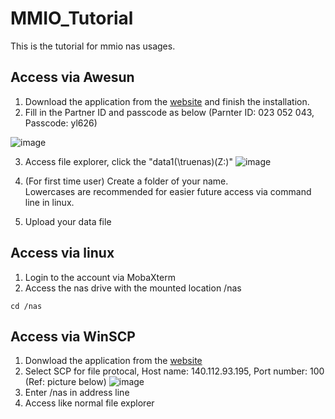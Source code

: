 MMIO_Tutorial
====
This is the tutorial for mmio nas usages.

Access via Awesun
----
1. Download the application from the [website](https://sun.aweray.com/en/ "Awesun") and finish the installation.
2. Fill in the Partner ID and passcode as below (Parnter ID: 023 052 043, Passcode: yl626)

![image](https://user-images.githubusercontent.com/117650786/216543417-04610149-20eb-41fb-a411-604e59046214.png)

3. Access file explorer, click the "data1(\\truenas)(Z:)"
![image](https://user-images.githubusercontent.com/117650786/216544102-36380b44-3819-4240-8c00-239dee0219ad.png)

4. (For first time user) Create a folder of your name. </br>
Lowercases are recommended for easier future access via command line in linux.

5. Upload your data file 

Access via linux
----
1. Login to the account via MobaXterm
2. Access the nas drive with the mounted location /nas
```
cd /nas
```

Access via WinSCP
----
1. Donwload the application from the [website](https://winscp.net/eng/download.php "WinSCP")
2. Select SCP for file protocal, Host name: 140.112.93.195, Port number: 100 (Ref: picture below)
![image](https://user-images.githubusercontent.com/117650786/216550383-10693cca-1dfc-4ecb-825b-f7c3fb476edd.png)
3. Enter /nas in address line
4. Access like normal file explorer
